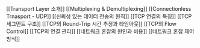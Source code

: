 [[Transport Layer 소개]]
[[Multiplexing & Demultiplexing]]
[[Connectionless Trnasport - UDP]]
[[신뢰성 있는 데이터 전송의 원칙]]
[[TCP 연결의 특징]]
[[TCP 세그먼트 구조]]
[[TCP의 Round-Trip 시간 추정과 타임아웃]]
[[TCP의 Flow Control]]
[[TCP의 연결 관리]]
[[네트워크 혼잡의 원인과 비용]]
[[네트워크 혼잡 제어 방식]]